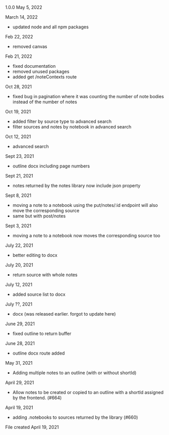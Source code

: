 1.0.0 May 5, 2022

March 14, 2022
* updated node and all npm packages

Feb 22, 2022

* removed canvas

Feb 21, 2022

* fixed documentation
* removed unused packages
* added get /noteContexts route

Oct 28, 2021

* fixed bug in pagination where it was counting the number of note bodies instead of the number of notes

Oct 19, 2021

* added filter by source type to advanced search
* filter sources and notes by notebook in advanced search

Oct 12, 2021

* advanced search

Sept 23, 2021

* outline docx including page numbers

Sept 21, 2021

* notes returned by the notes library now include json property

Sept 8, 2021

* moving a note to a notebook using the put/notes/:id endpoint will also move the corresponding source
* same but with post/notes

Sept 3, 2021

* moving a note to a notebook now moves the corresponding source too

July 22, 2021

* better editing to docx

July 20, 2021

* return source with whole notes

July 12, 2021

* added source list to docx

July ??, 2021

* docx (was released earlier. forgot to update here)

June 29, 2021

* fixed outline to return buffer

June 28, 2021

* outline docx route added

May 31, 2021

* Adding multiple notes to an outline (with or without shortId)

April 29, 2021

* Allow notes to be created or copied to an outline with a shortId assigned by the frontend. (#664)

April 19, 2021

* adding .notebooks to sources returned by the library (#660)

File created April 19, 2021
